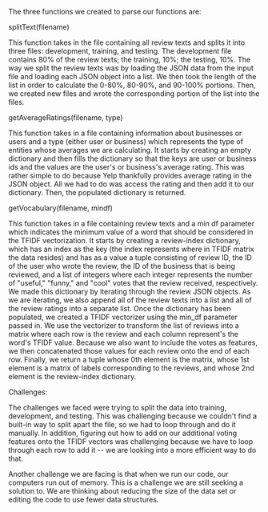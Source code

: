 
The three functions we created to parse our functions are:

splitText(filename)

  This function takes in the file containing all review texts and splits it into three files: development, training, and testing. The development file contains 80% of the review texts; the training, 10%; the testing, 10%. The way we split the review texts was by loading the JSON data from the input file and loading each JSON object into a list. We then took the length of the list in order to calculate the 0-80%, 80-90%, and 90-100% portions. Then, we created new files and wrote the corresponding portion of the list into the files. 

getAverageRatings(filename, type)

  This function takes in a file containing information about businesses or users and a type (either user or business) which represents the type of entities whose averages we are calculating. It starts by creating an empty dictionary and then fills the dictionary so that the keys are user or business ids and the values are the user's or business's average rating. This was rather simple to do because Yelp thankfully provides average rating in the JSON object. All we had to do was access the rating and then add it to our dictionary. Then, the populated dictionary is returned.

getVocabulary(filename, mindf)

  This function takes in a file containing review texts and a min df parameter which indicates the minimum value of a word that should be considered in the TFIDF vectorization. It starts by creating a review-index dictionary, which has an index as the key (the index represents where in TFIDF matrix the data resides) and has as a value a tuple consisting of review ID, the ID of the user who wrote the review, the ID of the business that is being reviewed, and a list of integers where each integer represents the number of "useful," "funny," and "cool" votes that the review received, respectively. We made this dictionary by iterating through the review JSON objects. As we are iterating, we also append all of the review texts into a list and all of the review ratings into a separate list. Once the dictionary has been populated, we created a TFIDF vectorizer using the min_df parameter passed in. We use the vectorizer to transform the list of reviews into a matrix where each row is the review and each column represent's the word's TFIDF value. Because we also want to include the votes as features, we then concatenated those values for each review onto the end of each row. Finally, we return a tuple whose 0th element is the matrix, whose 1st element is a matrix of labels corresponding to the reviews, and whose 2nd element is the review-index dictionary.
  
  
Challenges:

  The challenges we faced were trying to split the data into training, development, and testing. This was challenging because we couldn't find a built-in way to split apart the file, so we had to loop through and do it manually. In addition, figuring out how to add on our additional voting features onto the TFIDF vectors was challenging because we have to loop through each row to add it -- we are looking into a more efficient way to do that. 
  
  Another challenge we are facing is that when we run our code, our computers run out of memory. This is a challenge we are still seeking a solution to. We are thinking about reducing the size of the data set or editing the code to use fewer data structures.

